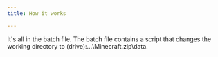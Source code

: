 ```yaml
---
title: How it works

---
```

It's all in the batch file. The batch file contains a script that changes the working directory to (drive):\...\Minecraft.zip\data. 